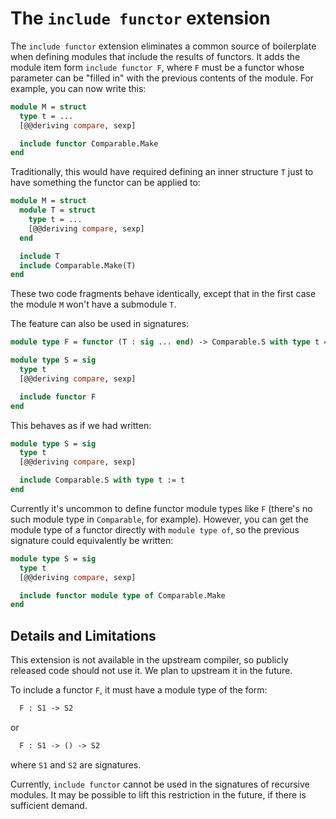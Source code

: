 # The `include functor` extension

The `include functor` extension eliminates a common source of boilerplate when
defining modules that include the results of functors.  It adds the module item
form `include functor F`, where `F` must be a functor whose parameter can be
"filled in" with the previous contents of the module.  For example, you can now
write this:

```ocaml
module M = struct
  type t = ...
  [@@deriving compare, sexp]

  include functor Comparable.Make
end
```

Traditionally, this would have required defining an inner structure `T` just to
have something the functor can be applied to:

```ocaml
module M = struct
  module T = struct
    type t = ...
    [@@deriving compare, sexp]
  end

  include T
  include Comparable.Make(T)
end
```

These two code fragments behave identically, except that in the first case the
module `M` won't have a submodule `T`.

The feature can also be used in signatures:

```ocaml
module type F = functor (T : sig ... end) -> Comparable.S with type t = T.t

module type S = sig
  type t
  [@@deriving compare, sexp]

  include functor F
end
```

This behaves as if we had written:

```ocaml
module type S = sig
  type t
  [@@deriving compare, sexp]

  include Comparable.S with type t := t
end
```

Currently it's uncommon to define functor module types like `F` (there's no such
module type in `Comparable`, for example).  However, you can get the module type
of a functor directly with `module type of`, so the previous signature could
equivalently be written:

```ocaml
module type S = sig
  type t
  [@@deriving compare, sexp]

  include functor module type of Comparable.Make
end
```

## Details and Limitations

This extension is not available in the upstream compiler, so publicly
released code should not use it.  We plan to upstream it in the
future.

To include a functor `F`, it must have a module type of the form:

```ocaml
  F : S1 -> S2
```

or

```ocaml
  F : S1 -> () -> S2
```

where `S1` and `S2` are signatures.

Currently, `include functor` cannot be used in the signatures of recursive
modules.  It may be possible to lift this restriction in the future, if there is
sufficient demand.